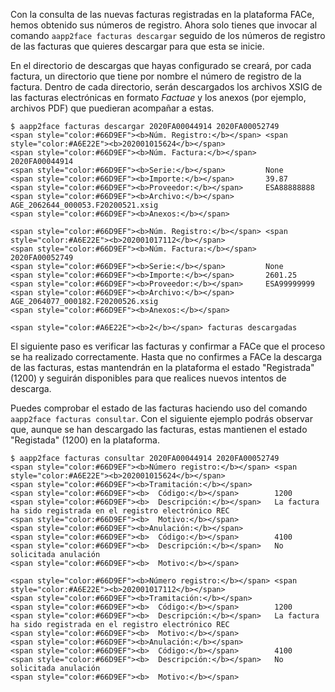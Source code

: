 Con la consulta de las nuevas facturas registradas en la plataforma
FACe, hemos obtenido sus números de registro. Ahora solo tienes que
invocar al comando `aapp2face facturas descargar` seguido de los números
de registro de las facturas que quieres descargar para que esta se
inicie.

En el directorio de descargas que hayas configurado se creará, por cada
factura, un directorio que tiene por nombre el número de registro de la
factura. Dentro de cada directorio, serán descargados los archivos XSIG
de las facturas electrónicas en formato *Factuae* y los anexos (por
ejemplo, archivos PDF) que puedieran acompañar a estas.

<div class="termy">

```console
$ aapp2face facturas descargar 2020FA00044914 2020FA00052749
<span style="color:#66D9EF"><b>Núm. Registro:</b></span> <span style="color:#A6E22E"><b>202001015624</b></span>
<span style="color:#66D9EF"><b>Núm. Factura:</b></span>  2020FA00044914
<span style="color:#66D9EF"><b>Serie:</b></span>         None
<span style="color:#66D9EF"><b>Importe:</b></span>       39.87
<span style="color:#66D9EF"><b>Proveedor:</b></span>     ESA88888888
<span style="color:#66D9EF"><b>Archivo:</b></span>       AGE_2062644_000053.F20200521.xsig
<span style="color:#66D9EF"><b>Anexos:</b></span>

<span style="color:#66D9EF"><b>Núm. Registro:</b></span> <span style="color:#A6E22E"><b>202001017112</b></span>
<span style="color:#66D9EF"><b>Núm. Factura:</b></span>  2020FA00052749
<span style="color:#66D9EF"><b>Serie:</b></span>         None
<span style="color:#66D9EF"><b>Importe:</b></span>       2601.25
<span style="color:#66D9EF"><b>Proveedor:</b></span>     ESA99999999
<span style="color:#66D9EF"><b>Archivo:</b></span>       AGE_2064077_000182.F20200526.xsig
<span style="color:#66D9EF"><b>Anexos:</b></span>

<span style="color:#A6E22E"><b>2</b></span> facturas descargadas
```

</div>

El siguiente paso es verificar las facturas y confirmar a FACe que el
proceso se ha realizado correctamente. Hasta que no confirmes a FACe la
descarga de las facturas, estas mantendrán en la plataforma el estado
"Registrada" (1200) y seguirán disponibles para que realices nuevos
intentos de descarga.

Puedes comprobar el estado de las facturas haciendo uso del comando
`aapp2face facturas consultar`. Con el siguiente ejemplo podrás observar
que, aunque se han descargado las facturas, estas mantienen el estado
"Registada" (1200) en la plataforma.

<div class="termy">

```console
$ aapp2face facturas consultar 2020FA00044914 2020FA00052749
<span style="color:#66D9EF"><b>Número registro:</b></span> <span style="color:#A6E22E"><b>202001015624</b></span>
<span style="color:#66D9EF"><b>Tramitación:</b></span>
<span style="color:#66D9EF"><b>  Código:</b></span>        1200
<span style="color:#66D9EF"><b>  Descripción:</b></span>   La factura ha sido registrada en el registro electrónico REC
<span style="color:#66D9EF"><b>  Motivo:</b></span>
<span style="color:#66D9EF"><b>Anulación:</b></span>
<span style="color:#66D9EF"><b>  Código:</b></span>        4100
<span style="color:#66D9EF"><b>  Descripción:</b></span>   No solicitada anulación
<span style="color:#66D9EF"><b>  Motivo:</b></span>

<span style="color:#66D9EF"><b>Número registro:</b></span> <span style="color:#A6E22E"><b>202001017112</b></span>
<span style="color:#66D9EF"><b>Tramitación:</b></span>
<span style="color:#66D9EF"><b>  Código:</b></span>        1200
<span style="color:#66D9EF"><b>  Descripción:</b></span>   La factura ha sido registrada en el registro electrónico REC
<span style="color:#66D9EF"><b>  Motivo:</b></span>
<span style="color:#66D9EF"><b>Anulación:</b></span>
<span style="color:#66D9EF"><b>  Código:</b></span>        4100
<span style="color:#66D9EF"><b>  Descripción:</b></span>   No solicitada anulación
<span style="color:#66D9EF"><b>  Motivo:</b></span>
```
</div>
